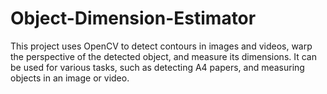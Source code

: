# Object-Dimension-Estimator
This project uses OpenCV to detect contours in images and videos, warp the perspective of the detected object, and measure its dimensions. It can be used for various tasks, such as detecting A4 papers, and measuring objects in an image or video.
